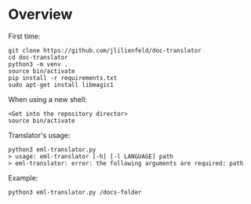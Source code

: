 # Overview

First time:
```
git clone https://github.com/jlilienfeld/doc-translator
cd doc-translator
python3 -m venv .
source bin/activate
pip install -r requirements.txt
sudo apt-get install libmagic1
```

When using a new shell:
```
<Get into the repository director>
source bin/activate
```

Translator's usage:
```
python3 eml-translator.py
> usage: eml-translator [-h] [-l LANGUAGE] path
> eml-translator: error: the following arguments are required: path
```

Example:
```
python3 eml-translator.py /docs-folder
```

